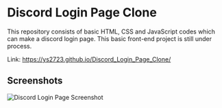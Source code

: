 # Discord Login Page Clone
This repository consists of basic HTML, CSS and JavaScript codes which can make a discord login page. This basic front-end project is still under process.

Link: https://ys2723.github.io/Discord_Login_Page_Clone/ 

## Screenshots

![Discord Login Page Screenshot](https://media.discordapp.net/attachments/806881514389766184/1094309366624166039/Discord_Login_Page_Clone_Current_Look.png?width=1177&height=662)
